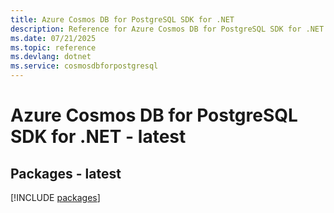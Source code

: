 ```yaml
---
title: Azure Cosmos DB for PostgreSQL SDK for .NET
description: Reference for Azure Cosmos DB for PostgreSQL SDK for .NET
ms.date: 07/21/2025
ms.topic: reference
ms.devlang: dotnet
ms.service: cosmosdbforpostgresql
---
```

# Azure Cosmos DB for PostgreSQL SDK for .NET - latest
## Packages - latest
[!INCLUDE [packages](cosmos-db-for-postgresql-index.md)]
